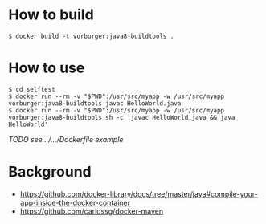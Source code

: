 # How to build

```console
$ docker build -t vorburger:java8-buildtools .
```

# How to use

```console
$ cd selftest
$ docker run --rm -v "$PWD":/usr/src/myapp -w /usr/src/myapp vorburger:java8-buildtools javac HelloWorld.java
$ docker run --rm -v "$PWD":/usr/src/myapp -w /usr/src/myapp vorburger:java8-buildtools sh -c 'javac HelloWorld.java && java HelloWorld'
```

_TODO see ../.../Dockerfile example_


# Background
* https://github.com/docker-library/docs/tree/master/java#compile-your-app-inside-the-docker-container
* https://github.com/carlossg/docker-maven


